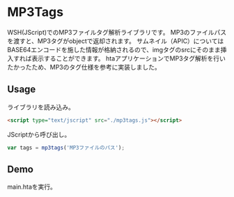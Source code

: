 # MP3Tags

WSH(JScript)でのMP3ファイルタグ解析ライブラリです。
MP3のファイルパスを渡すと、MP3タグがobjectで返却されます。
サムネイル（APIC）についてはBASE64エンコードを施した情報が格納されるので、imgタグのsrcにそのまま挿入すれば表示することができます。
htaアプリケーションでMP3タグ解析を行いたかったため、MP3のタグ仕様を参考に実装しました。

## Usage

ライブラリを読み込み。
```html
<script type="text/jscript" src="./mp3tags.js"></script>
```

JScriptから呼び出し。
```js
var tags = mp3tags('MP3ファイルのパス');
```

## Demo

main.htaを実行。

